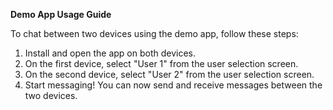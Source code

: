 **Demo App Usage Guide**

To chat between two devices using the demo app, follow these steps:

1. Install and open the app on both devices.
2. On the first device, select "User 1" from the user selection screen.
3. On the second device, select "User 2" from the user selection screen.
4. Start messaging! You can now send and receive messages between the two devices.
